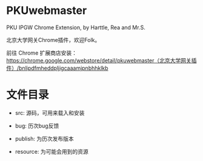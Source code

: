 # PKUwebmaster

PKU IPGW Chrome Extension, by Harttle, Rea and Mr.S. 

北京大学网关Chrome插件，欢迎Folk。

前往 Chrome 扩展商店安装：https://chrome.google.com/webstore/detail/pkuwebmaster（北京大学网关插件）/bnlipdfmheddpljigcaaamjpnbhhklkb

# 文件目录

* src: 源码，可用来载入和安装

* bug: 历次bug反馈

* publish: 为历次发布版本

* resource: 为可能会用到的资源
